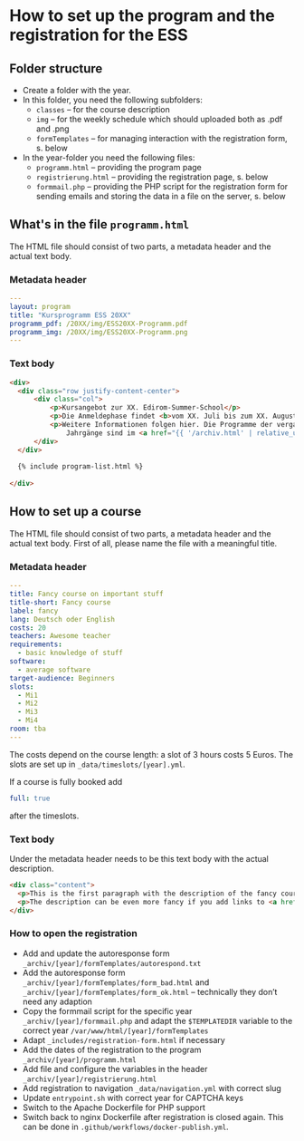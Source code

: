 # How to set up the program and the registration for the ESS

## Folder structure
- Create a folder with the year.
- In this folder, you need the following subfolders:
  - `classes` – for the course description
  - `img` – for the weekly schedule which should uploaded both as .pdf and .png
  - `formTemplates` – for managing interaction with the registration form, s. below
- In the year-folder you need the following files:
  - `programm.html` – providing the program page
  - `registrierung.html` – providing the registration page, s. below
  - `formmail.php` – providing the PHP script for the registration form for 
    sending emails and storing the data in a file on the server, s. below

 
## What's in the file `programm.html`
The HTML file should consist of two parts, a metadata header and the actual 
text body.

### Metadata header

```yaml
---
layout: program
title: "Kursprogramm ESS 20XX"
programm_pdf: /20XX/img/ESS20XX-Programm.pdf
programm_img: /20XX/img/ESS20XX-Programm.png
---
```
    
    
### Text body

```html
<div>
  <div class="row justify-content-center">
      <div class="col">
          <p>Kursangebot zur XX. Edirom-Summer-School</p>
          <p>Die Anmeldephase findet <b>vom XX. Juli bis zum XX. August</b> statt.</p>
          <p>Weitere Informationen folgen hier. Die Programme der vergangenen
              Jahrgänge sind im <a href="{{ '/archiv.html' | relative_url }}">Archiv</a> zu finden.</p>
      </div>
  </div>
      
  {% include program-list.html %}
  
</div>
```
    

## How to set up a course

The HTML file should consist of two parts, a metadata header and the actual 
text body.
First of all, please name the file with a meaningful title.

### Metadata header

```yaml
---
title: Fancy course on important stuff
title-short: Fancy course
label: fancy
lang: Deutsch oder English
costs: 20
teachers: Awesome teacher
requirements:
  - basic knowledge of stuff
software:
  - average software
target-audience: Beginners
slots:
  - Mi1
  - Mi2
  - Mi3
  - Mi4
room: tba
---
```

The costs depend on the course length: a slot of 3 hours costs 5 Euros.
The slots are set up in `_data/timeslots/[year].yml`.

If a course is fully booked add 
```yaml
full: true
```
after the timeslots.

### Text body
Under the metadata header needs to be this text body with the actual description.

```html
<div class="content">
  <p>This is the first paragraph with the description of the fancy course.</p>
  <p>The description can be even more fancy if you add links to <a href="https://www.fancy-website.de/" title="Fancy Website" target="_blank">websites</a>.</p>
</div>
```

### How to open the registration
- Add and update the autoresponse form `_archiv/[year]/formTemplates/autorespond.txt`
- Add the autoresponse form `_archiv/[year]/formTemplates/form_bad.html` and `_archiv/[year]/formTemplates/form_ok.html` – technically they don’t need any adaption 
- Copy the formmail script for the specific year `_archiv/[year]/formmail.php` and adapt the `$TEMPLATEDIR` variable to the correct year `/var/www/html/[year]/formTemplates`
- Adapt `_includes/registration-form.html` if necessary
- Add the dates of the registration to the program `_archiv/[year]/programm.html`
- Add file and configure the variables in the header `_archiv/[year]/registrierung.html`
- Add registration to navigation `_data/navigation.yml` with correct slug
- Update `entrypoint.sh` with correct year for CAPTCHA keys
- Switch to the Apache Dockerfile for PHP support
- Switch back to nginx Dockerfile after registration is closed again. This can be done in `.github/workflows/docker-publish.yml`.

